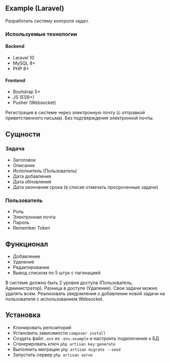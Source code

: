 ## Example (Laravel)

Разработать систему контроля задач.

### Используемые технологии

#### Backend

- Laravel 10
- MySQL 8+
- PHP 8+

#### Frontend

- Bootstrap 5+
- JS (ES6+)
- Pusher (Websocket)

Регистрация в системе через электронную почту (с отправкой приветственного письма). Без подтверждения электронной почты.

## Сущности

### Задача

- Заголовок
- Описание
- Исполнитель (Пользователь)
- Дата добавления
- Дата обновления
- Дата окончания срока (в списке отмечать просроченные задачи)

### Пользователь

- Роль
- Электронная почта
- Пароль
- Remember Token

## Функционал

- Добавление
- Удаление
- Редактирование
- Вывод списком по 5 штук с пагинацией

В системе должно быть 2 уровня доступа (Пользователь, Администратор). Разница в доступе (Удаление).
Свои задачи можно удалять всем.
Реализовать уведомления о добавлении новой задачи на пользователя с использованием Websocket.

## Установка

- Клонировать репозиторий
- Установить зависимости `composer install`
- Создать файл `.env` из `.env.example` и настроить подключение к БД
- Сгенерировать ключ `php artisan key:generate`
- Выполнить миграции `php artisan migrate --seed`
- Запустить сервер `php artisan serve`

